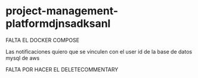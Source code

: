# project-management-platformdjnsadksanl
 
FALTA EL DOCKER COMPOSE

Las notificaciones quiero que se vinculen con el user id de la base de datos mysql de aws

FALTA POR HACER EL DELETECOMMENTARY